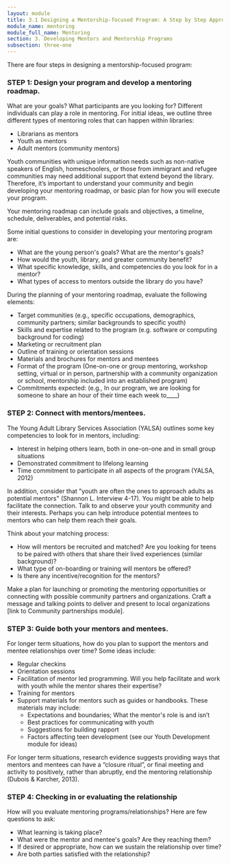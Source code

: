 ```yaml
---
layout: module
title: 3.1 Designing a Mentorship-focused Program: A Step by Step Approach
module_name: mentoring
module_full_name: Mentoring
section: 3. Developing Mentors and Mentorship Programs
subsection: three-one
---
```


There are four steps in designing a mentorship-focused program:

### STEP 1: Design your program and develop a mentoring roadmap. 

What are your goals? What participants are you looking for? Different individuals can play a role in mentoring. For initial ideas, we outline three different types of mentoring roles that can happen within libraries:  

- Librarians as mentors  
- Youth as mentors 
- Adult mentors (community mentors) 

Youth communities with unique information needs such as non-native speakers of English, homeschoolers, or those from immigrant and refugee communities may need additional support that extend beyond the library. Therefore, it’s important to understand your community and begin developing your mentoring roadmap, or basic plan for how you will execute your program.  

Your mentoring roadmap can include goals and objectives, a timeline, schedule, deliverables, and potential risks. 

Some initial questions to consider in developing your mentoring program are: 

- What are the young person's goals? What are the mentor's goals? 
- How would the youth, library, and greater community benefit? 
- What specific knowledge, skills, and competencies do you look for in a mentor? 
- What types of access to mentors outside the library do you have? 

During the planning of your mentoring roadmap, evaluate the following elements: 

- Target communities (e.g., specific occupations, demographics, community partners; similar backgrounds to specific youth) 
- Skills and expertise related to the program (e.g. software or computing background for coding) 
- Marketing or recruitment plan 
- Outline of training or orientation sessions 
- Materials and brochures for mentors and mentees 
- Format of the program (One-on-one or group mentoring, workshop setting, virtual or in person, partnership with a community organization or school, mentorship included into an established program) 
- Commitments expected: (e.g., In our program, we are looking for someone to share an hour of their time each week to____) 

### STEP 2: Connect with mentors/mentees. 

The Young Adult Library Services Association (YALSA) outlines some key competencies to look for in mentors, including: 

- Interest in helping others learn, both in one-on-one and in small group situations 
- Demonstrated commitment to lifelong learning 
- Time commitment to participate in all aspects of the program (YALSA, 2012) 

In addition, consider that "youth are often the ones to approach adults as potential mentors" (Shannon L. Interview 4-17). You might be able to help facilitate the connection. Talk to and observe your youth community and their interests. Perhaps you can help introduce potential mentees to mentors who can help them reach their goals. 

Think about your matching process: 

- How will mentors be recruited and matched? Are you looking for teens to be paired with others that share their lived experiences (similar background)?  
- What type of on-boarding or training will mentors be offered? 
- Is there any incentive/recognition for the mentors? 

Make a plan for launching or promoting the mentoring opportunities or connecting with possible community partners and organizations. Craft a message and talking points to deliver and present to local organizations [link to Community partnerships module]. 

### STEP 3: Guide both your mentors and mentees. 

For longer term situations, how do you plan to support the mentors and mentee relationships over time? Some ideas include: 

- Regular checkins 
- Orientation sessions 
- Facilitation of mentor led programming. Will you help facilitate and work with youth while the mentor shares their expertise? 
- Training for mentors 
- Support materials for mentors such as guides or handbooks. These materials may include: 
  - Expectations and boundaries; What the mentor's role is and isn’t 
  - Best practices for communicating with youth 
  - Suggestions for building rapport 
  - Factors affecting teen development (see our Youth Development module for ideas) 

For longer term situations, research evidence suggests providing ways that mentors and mentees can have a “closure ritual”, or final meeting and activity to positively, rather than abruptly, end the mentoring relationship (Dubois & Karcher, 2013). 

### STEP 4: Checking in or evaluating the relationship 

How will you evaluate mentoring programs/relationships? Here are few questions to ask: 

- What learning is taking place? 
- What were the mentor and mentee's goals? Are they reaching them? 
- If desired or appropriate, how can we sustain the relationship over time? 
- Are both parties satisfied with the relationship?
